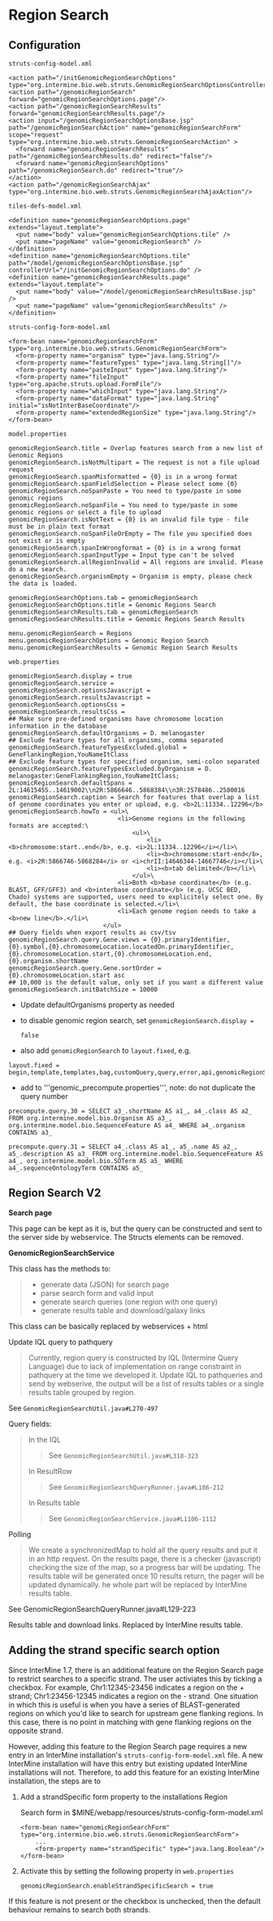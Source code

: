 # Region Search

## Configuration

`struts-config-model.xml`

```markup
<action path="/initGenomicRegionSearchOptions" type="org.intermine.bio.web.struts.GenomicRegionSearchOptionsController"/>
<action path="/genomicRegionSearch" forward="genomicRegionSearchOptions.page"/>
<action path="/genomicRegionSearchResults" forward="genomicRegionSearchResults.page"/>
<action input="/genomicRegionSearchOptionsBase.jsp" path="/genomicRegionSearchAction" name="genomicRegionSearchForm" scope="request" type="org.intermine.bio.web.struts.GenomicRegionSearchAction" >
  <forward name="genomicRegionSearchResults" path="/genomicRegionSearchResults.do" redirect="false"/>
  <forward name="genomicRegionSearchOptions" path="/genomicRegionSearch.do" redirect="true"/>
</action>
<action path="/genomicRegionSearchAjax" type="org.intermine.bio.web.struts.GenomicRegionSearchAjaxAction"/>
```

`tiles-defs-model.xml`

```markup
<definition name="genomicRegionSearchOptions.page" extends="layout.template">
  <put name="body" value="genomicRegionSearchOptions.tile" />
  <put name="pageName" value="genomicRegionSearch" />
</definition>
<definition name="genomicRegionSearchOptions.tile" path="/model/genomicRegionSearchOptionsBase.jsp"  controllerUrl="/initGenomicRegionSearchOptions.do" />
<definition name="genomicRegionSearchResults.page" extends="layout.template">
  <put name="body" value="/model/genomicRegionSearchResultsBase.jsp" />
  <put name="pageName" value="genomicRegionSearchResults" />
</definition>
```

`struts-config-form-model.xml`

```markup
<form-bean name="genomicRegionSearchForm" type="org.intermine.bio.web.struts.GenomicRegionSearchForm">
  <form-property name="organism" type="java.lang.String"/>
  <form-property name="featureTypes" type="java.lang.String[]"/>
  <form-property name="pasteInput" type="java.lang.String"/>
  <form-property name="fileInput" type="org.apache.struts.upload.FormFile"/>
  <form-property name="whichInput" type="java.lang.String"/>
  <form-property name="dataFormat" type="java.lang.String" initial="isNotInterBaseCoordinate"/>
  <form-property name="extendedRegionSize" type="java.lang.String"/>
</form-bean>
```

`model.properties`

```text
genomicRegionSearch.title = Overlap features search from a new list of Genomic Regions
genomicRegionSearch.isNotMultipart = The request is not a file upload request
genomicRegionSearch.spanMisformatted = {0} is in a wrong format
genomicRegionSearch.spanFieldSelection = Please select some {0}
genomicRegionSearch.noSpanPaste = You need to type/paste in some genomic regions
genomicRegionSearch.noSpanFile = You need to type/paste in some genomic regions or select a file to upload
genomicRegionSearch.isNotText = {0} is an invalid file type - file must be in plain text format
genomicRegionSearch.noSpanFileOrEmpty = The file you specified does not exist or is empty
genomicRegionSearch.spanInWrongformat = {0} is in a wrong format
genomicRegionSearch.spanInputType = Input type can't be solved
genomicRegionSearch.allRegionInvalid = All regions are invalid. Please do a new search.
genomicRegionSearch.organismEmpty = Organism is empty, please check the data is loaded.

genomicRegionSearchOptions.tab = genomicRegionSearch
genomicRegionSearchOptions.title = Genomic Regions Search
genomicRegionSearchResults.tab = genomicRegionSearch
genomicRegionSearchResults.title = Genomic Regions Search Results

menu.genomicRegionSearch = Regions
menu.genomicRegionSearchOptions = Genomic Region Search
menu.genomicRegionSearchResults = Genomic Region Search Results
```

`web.properties`

```text
genomicRegionSearch.display = true
genomicRegionSearch.service =
genomicRegionSearch.optionsJavascript =
genomicRegionSearch.resultsJavascript =
genomicRegionSearch.optionsCss =
genomicRegionSearch.resultsCss =
## Make sure pre-defined organisms have chromosome location information in the database
genomicRegionSearch.defaultOrganisms = D. melanogaster
## Exclude feature types for all organisms, comma separated
genomicRegionSearch.featureTypesExcluded.global = GeneFlankingRegion,YouNameItClass
## Exclude feature types for specified organism, semi-colon separated
genomicRegionSearch.featureTypesExcluded.byOrganism = D. melanogaster:GeneFlankingRegion,YouNameItClass;
genomicRegionSearch.defaultSpans = 2L:14615455..14619002\\n2R:5866646..5868384\\n3R:2578486..2580016
genomicRegionSearch.caption = Search for features that overlap a list of genome coordinates you enter or upload, e.g. <b>2L:11334..12296</b>
genomicRegionSearch.howTo = <ul>\
                              <li>Genome regions in the following formats are accepted:\
                                  <ul>\
                                      <li><b>chromosome:start..end</b>, e.g. <i>2L:11334..12296</i></li>\
                                      <li><b>chromosome:start-end</b>, e.g. <i>2R:5866746-5868284</i> or <i>chrII:14646344-14667746</i></li>\
                                      <li><b>tab delimited</b></li>\
                                  </ul>\
                              <li>Both <b>base coordinate</b> (e.g. BLAST, GFF/GFF3) and <b>interbase coordinate</b> (e.g. UCSC BED, Chado) systems are supported, users need to explicitely select one. By default, the base coordinate is selected.</li>\
                              <li>Each genome region needs to take a <b>new line</b>.</li>\
                          </ul>
## Query fields when export results as csv/tsv
genomicRegionSearch.query.Gene.views = {0}.primaryIdentifier,{0}.symbol,{0}.chromosomeLocation.locatedOn.primaryIdentifier,{0}.chromosomeLocation.start,{0}.chromosomeLocation.end,{0}.organism.shortName
genomicRegionSearch.query.Gene.sortOrder = {0}.chromosomeLocation.start asc
## 10,000 is the default value, only set if you want a different value
genomicRegionSearch.initBatchSize = 10000
```

* Update defaultOrganisms property as needed
* to disable genomic region search, set `genomicRegionSearch.display =`

  `false`

* also add `genomicRegionSearch` to `layout.fixed`, e.g.

```text
layout.fixed = begin,template,templates,bag,customQuery,query,error,api,genomicRegionSearch
```

* add to '''genomic\_precompute.properties''', note: do not duplicate the query number

```text
precompute.query.30 = SELECT a3_.shortName AS a1_, a4_.class AS a2_ FROM org.intermine.model.bio.Organism AS a3_, org.intermine.model.bio.SequenceFeature AS a4_ WHERE a4_.organism CONTAINS a3_

precompute.query.31 = SELECT a4_.class AS a1_, a5_.name AS a2_, a5_.description AS a3_ FROM org.intermine.model.bio.SequenceFeature AS a4_, org.intermine.model.bio.SOTerm AS a5_ WHERE a4_.sequenceOntologyTerm CONTAINS a5_
```

## Region Search V2

**Search page**

This page can be kept as it is, but the query can be constructed and sent to the server side by webservice. The Structs elements can be removed.

**GenomicRegionSearchService**

This class has the methods to:

> * generate data \(JSON\) for search page
> * parse search form and valid input
> * generate search queries \(one region with one query\)
> * generate results table and download/galaxy links

This class can be basically replaced by webservices + html

Update IQL query to pathquery

> Currently, region query is constructed by lQL \(Intermine Query Language\) due to lack of implementation on range constraint in pathquery at the time we developed it. Update IQL to pathqueries and send by webserive, the output will be a list of results tables or a single results table grouped by region.

See `GenomicRegionSearchUtil.java#L270-497`

Query fields:

> In the IQL
>
> > See `GenomicRegionSearchUtil.java#L318-323`
>
> In ResultRow
>
> > See `GenomicRegionSearchQueryRunner.java#L186-212`
>
> In Results table
>
> > See `GenomicRegionSearchService.java#L1106-1112`

Polling

> We create a synchronizedMap to hold all the query results and put it in an http request. On the results page, there is a checker \(javascript\) checking the size of the map, so a progress bar will be updating. The results table will be generated once 10 results return, the pager will be updated dynamically. he whole part will be replaced by InterMine results table.

See GenomicRegionSearchQueryRunner.java\#L129-223

Results table and download links. Replaced by InterMine results table.

## Adding the strand specific search option

Since InterMine 1.7, there is an additional feature on the Region Search page to restrict searches to a specific strand. The user activiates this by ticking a checkbox. For example, Chr1:12345-23456 indicates a region on the + strand; Chr1:23456-12345 indicates a region on the - strand. One situation in which this is useful is when you have a series of BLAST-generated regions on which you'd like to search for upstream gene flanking regions. In this case, there is no point in matching with gene flanking regions on the opposite strand.

However, adding this feature to the Region Search page requires a new entry in an InterMine installation's `struts-config-form-model.xml` file. A new InterMine installation will have this entry but existing updated InterMine installations will not. Therefore, to add this feature for an existing InterMine installation, the steps are to

1. Add a strandSpecific form property to the installations Region

   Search form in $MINE/webapp/resources/struts-config-form-model.xml

   ```markup
   <form-bean name="genomicRegionSearchForm" type="org.intermine.bio.web.struts.GenomicRegionSearchForm">
       ...
       <form-property name="strandSpecific" type="java.lang.Boolean"/>
   </form-bean>
   ```

2. Activate this by setting the following property in `web.properties`

   ```text
   genomicRegionSearch.enableStrandSpecificSearch = true
   ```

If this feature is not present or the checkbox is unchecked, then the default behaviour remains to search both strands.

